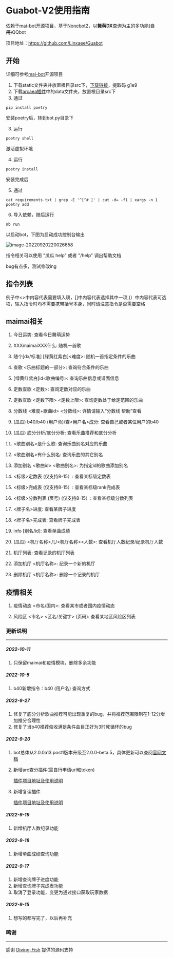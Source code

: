 # Guabot-V2使用指南
依赖于[mai-bot](https://github.com/Diving-Fish/mai-bot)开源项目，基于[Nonebot2](https://github.com/nonebot/nonebot2)，以**舞萌DX**查询为主的多功能~~(自用)~~QQbot

项目地址：https://github.com/Linxaee/Guabot

## 开始

详细可参考[mai-bot](https://github.com/Diving-Fish/mai-bot)开源项目

1. 下载static文件夹并放置根目录src下，[下载链接](https://www.aliyundrive.com/s/oh8E7GfQtD3)，提取码 g1e9
2. 下载[arcaea插件](https://github.com/SEAFHMC/nonebot-plugin-arcaeabot)中的data文件夹，放置根目录src下
2. 通过
 ```  
 pip install poetry
 ```
安装poetry后，转到bot.py目录下

3. 运行

```
poetry shell
```
激活虚拟环境

4. 运行
```
poetry install
```
安装完成后

5. 通过

```
cat requirements.txt | grep -E '^[^# ]' | cut -d= -f1 | xargs -n 1 poetry add
```

6. 导入依赖，随后运行

```
nb run
```

以启动bot，下图为启动成功控制台输出

![image-20220920220026658](C:\Users\GG\AppData\Roaming\Typora\typora-user-images\image-20220920220026658.png)

指令相关可以使用 "瓜瓜 help" 或者 "/help" 调出帮助文档

bug有点多，测试修改ing

## 指令列表 

例子中<>中内容代表需要填入项，[]中内容代表选择其中一项,(）中内容代表可选项，输入指令时均不需要携带括号本身，同时请注意指令是否需要空格



maimai相关
---------------------
1. 今日运势: 查看今日舞萌运势

   

2. XXXmaimaiXXX什么: 随机一首歌

3. 随个[dx/标准] [绿黄红紫白]<难度>: 随机一首指定条件的乐曲

4. 查歌 <乐曲标题的一部分>: 查询符合条件的乐曲

5. [绿黄红紫白]id<歌曲编号>: 查询乐曲信息或谱面信息

   

6. 定数查歌 <定数>: 查询定数对应的乐曲

7. 定数查歌 <定数下限> <定数上限>: 查询定数处于给定范围的乐曲

8. 分数线 <难度+歌曲id> <分数线>: 详情请输入“分数线 帮助”查看

   

9. (瓜瓜) b40/b40 (用户命)/查<用户名>成分: 查看自己或者某位用户的b40

10. (瓜瓜) 底分分析/底分分析: 查看乐曲推荐和底分分析

    

11. <歌曲别名>是什么歌: 查询乐曲别名对应的乐曲

12. <歌曲别名>有什么别名: 查询乐曲的其它别名

13. 添加别名 <歌曲id> <歌曲别名>: 为指定id的歌曲添加别名

    

14. <标级>定数表 (仅支持8-15）: 查看某标级定数表

15. <标级>完成表  (仅支持8-15）: 查看某标级rank完成表

16. <标级>分数列表 (页号)  (仅支持8-15）: 查看某标级分数列表

    

17. <牌子名>进度: 查看某牌子进度

18. <牌子名>完成表: 查看牌子完成表

    

19. info [别名/id]: 查看单曲成绩

    

20. (瓜瓜) <机厅名称>几/<机厅名称><人数>: 查看机厅人数纪录/纪录机厅人数

21. 机厅列表: 查看记录的机厅列表

22. 添加机厅 <机厅名称>: 纪录一个新的机厅

23. 删除机厅 <机厅名称>: 删除一个记录的机厅

疫情相关
-------------------------
1. 疫情动态 <市名/国内>: 查看某市或者国内疫情动态

2. 风险区 <市名> <区名/关键字> (页码): 查看某地区风险区列表

   

### 更新说明

-----------

##### 2022-10-11

1. 只保留maimai和疫情模块，删除多余功能

##### 2022-10-5

1. b40新增指令：b40 (用户名) 查询方式

##### 2022-9-27

1. 修复了底分分析歌曲推荐可能出现重复的bug，并将推荐范围限制在1-12分增加推分合理性
2. 修复了当b40推荐催收满足条件曲目正好为3时死循环的bug

##### 2022-9-20

1. bot总体从2.0.0a13.post1版本升级至2.0.0-beta.5，具体更新可以查阅[官网文档](https://v2.nonebot.dev/docs/)

2. 新增arc查分插件(需自行申请url和token)

   [插件项目地址及使用说明](https://github.com/SEAFHMC/nonebot-plugin-arcaeabot)
   
3. 新增复读插件

   [插件项目地址及使用说明](https://github.com/ninthseason/nonebot-plugin-repeater)
##### 2022-9-19

1. 新增机厅人数纪录功能

##### 2022-9-18

1. 新增单曲成绩查询功能

##### 2022-9-17

1. 新增查询牌子进度功能
2. 新增查询牌子完成表功能
2. 取消了登录功能，变更为通过接口获取玩家数据

##### 2022-9-15

1. 想写的都写完了，以后再补充


### 鸣谢

-------------

感谢 [Diving-Fish](https://github.com/Diving-Fish) 提供的源码支持

